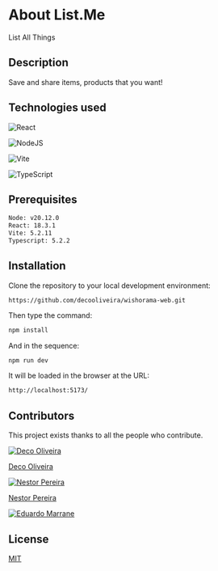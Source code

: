 # About List.Me

List All Things

## Description

Save and share items, products that you want!

## Technologies used

![React](https://img.shields.io/badge/react-%2320232a.svg?style=for-the-badge&logo=react&logoColor=%2361DAFB)

![NodeJS](https://img.shields.io/badge/node.js-6DA55F?style=for-the-badge&logo=node.js&logoColor=white)

![Vite](https://img.shields.io/badge/vite-%23646CFF.svg?style=for-the-badge&logo=vite&logoColor=white)

![TypeScript](https://img.shields.io/badge/typescript-%23007ACC.svg?style=for-the-badge&logo=typescript&logoColor=white)

## Prerequisites

```bash
Node: v20.12.0
React: 18.3.1
Vite: 5.2.11
Typescript: 5.2.2
```

## Installation

Clone the repository to your local development environment:

```
https://github.com/decooliveira/wishorama-web.git
```

Then type the command:

```bash
npm install
```

And in the sequence:

```bash
npm run dev
```

It will be loaded in the browser at the URL:

```bash
http://localhost:5173/
```

## Contributors

This project exists thanks to all the people who contribute.

[![Deco Oliveira](https://github.com/decooliveira.png?size=50)](https://github.com/decooliveira/)

[Deco Oliveira](https://github.com/decooliveira/)

[![Nestor Pereira](https://github.com/nestorjunior.png?size=50)](https://github.com/nestorjunior)

[Nestor Pereira](https://github.com/nestorjunior)

[![Eduardo Marrane](https://github.com/eduardo-marrane.png?size=50)](https://github.com/eduardo-marrane)

## License

[MIT](https://choosealicense.com/licenses/mit/)

